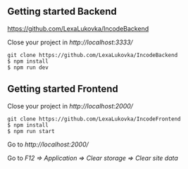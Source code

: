 ## Getting started Backend
https://github.com/LexaLukovka/IncodeBackend

Close your project in *http://localhost:3333/*

    git clone https://github.com/LexaLukovka/IncodeBackend
    $ npm install
    $ npm run dev
    
## Getting started Frontend
Close your project in *http://localhost:2000/*

    git clone https://github.com/LexaLukovka/IncodeFrontend
    $ npm install
    $ npm run start

Go to *http://localhost:2000/*

Go to *F12 => Application => Clear storage => Clear site data*
